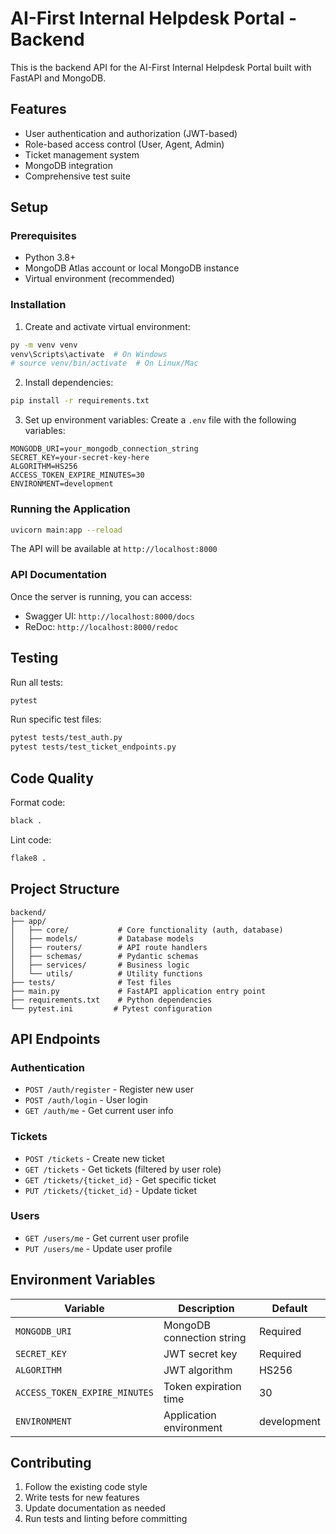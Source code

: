 # AI-First Internal Helpdesk Portal - Backend

This is the backend API for the AI-First Internal Helpdesk Portal built with FastAPI and MongoDB.

## Features

- User authentication and authorization (JWT-based)
- Role-based access control (User, Agent, Admin)
- Ticket management system
- MongoDB integration
- Comprehensive test suite

## Setup

### Prerequisites

- Python 3.8+
- MongoDB Atlas account or local MongoDB instance
- Virtual environment (recommended)

### Installation

1. Create and activate virtual environment:
```bash
py -m venv venv
venv\Scripts\activate  # On Windows
# source venv/bin/activate  # On Linux/Mac
```

2. Install dependencies:
```bash
pip install -r requirements.txt
```

3. Set up environment variables:
Create a `.env` file with the following variables:
```
MONGODB_URI=your_mongodb_connection_string
SECRET_KEY=your-secret-key-here
ALGORITHM=HS256
ACCESS_TOKEN_EXPIRE_MINUTES=30
ENVIRONMENT=development
```

### Running the Application

```bash
uvicorn main:app --reload
```

The API will be available at `http://localhost:8000`

### API Documentation

Once the server is running, you can access:
- Swagger UI: `http://localhost:8000/docs`
- ReDoc: `http://localhost:8000/redoc`

## Testing

Run all tests:
```bash
pytest
```

Run specific test files:
```bash
pytest tests/test_auth.py
pytest tests/test_ticket_endpoints.py
```

## Code Quality

Format code:
```bash
black .
```

Lint code:
```bash
flake8 .
```

## Project Structure

```
backend/
├── app/
│   ├── core/           # Core functionality (auth, database)
│   ├── models/         # Database models
│   ├── routers/        # API route handlers
│   ├── schemas/        # Pydantic schemas
│   ├── services/       # Business logic
│   └── utils/          # Utility functions
├── tests/              # Test files
├── main.py             # FastAPI application entry point
├── requirements.txt    # Python dependencies
└── pytest.ini         # Pytest configuration
```

## API Endpoints

### Authentication
- `POST /auth/register` - Register new user
- `POST /auth/login` - User login
- `GET /auth/me` - Get current user info

### Tickets
- `POST /tickets` - Create new ticket
- `GET /tickets` - Get tickets (filtered by user role)
- `GET /tickets/{ticket_id}` - Get specific ticket
- `PUT /tickets/{ticket_id}` - Update ticket

### Users
- `GET /users/me` - Get current user profile
- `PUT /users/me` - Update user profile

## Environment Variables

| Variable | Description | Default |
|----------|-------------|---------|
| `MONGODB_URI` | MongoDB connection string | Required |
| `SECRET_KEY` | JWT secret key | Required |
| `ALGORITHM` | JWT algorithm | HS256 |
| `ACCESS_TOKEN_EXPIRE_MINUTES` | Token expiration time | 30 |
| `ENVIRONMENT` | Application environment | development |

## Contributing

1. Follow the existing code style
2. Write tests for new features
3. Update documentation as needed
4. Run tests and linting before committing

